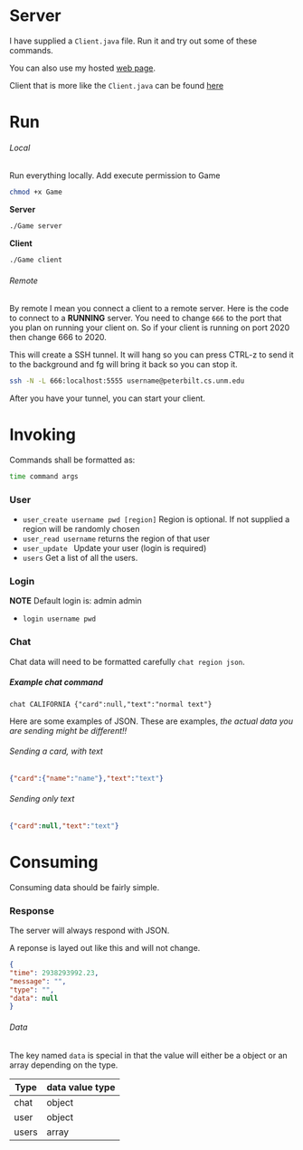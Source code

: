 # Server
I have supplied a ```Client.java``` file. Run it and try out some of these commands.

You can also use my hosted [web page](http://cs.unm.edu/~javierc/testing.html).

Client that is more like the ```Client.java``` can be found [here](http://cs.unm.edu/~javierc/client.html)

# Run

###### Local
Run everything locally. Add execute permission to Game
```bash
chmod +x Game
```

**Server**
```bash
./Game server
```

**Client**
```bash
./Game client
```


###### Remote
By remote I mean you connect a client to a remote server. Here is the
code to connect to a **RUNNING** server. You need to change ```666```
to the port that you plan on running your client on. So if your client
is running on port 2020 then change 666 to 2020.

This will create a SSH tunnel. It will hang so you can press CTRL-z to
send it to the background and fg will bring it back so you can stop it.
```bash
ssh -N -L 666:localhost:5555 username@peterbilt.cs.unm.edu
```

After you have your tunnel, you can start your client.


# Invoking
Commands shall be formatted as:
```bash
time command args
```

### User

* ```user_create username pwd [region]``` Region is optional. If not supplied a region will be randomly chosen
* ```user_read username```  returns the region of that user
* ```user_update ``` Update your user (login is required)
* ```users``` Get a list of all the users.


### Login
**NOTE** Default login is: admin admin

* ```login username pwd```

### Chat
Chat data will need to be formatted carefully ```chat region json```.

##### Example chat command
```
chat CALIFORNIA {"card":null,"text":"normal text"}
```

Here are some examples of JSON. These are examples, *the actual data you are sending might be different!!*

###### Sending a card, with text
```json
{"card":{"name":"name"},"text":"text"}
```
###### Sending only text
```json
{"card":null,"text":"text"}
```

# Consuming

Consuming data should be fairly simple.

### Response
The server will always respond with JSON.

A reponse is layed out like this and will not change. 
```json
{
"time": 2938293992.23,
"message": "",
"type": "",
"data": null
}
```
###### Data
The key named ```data``` is special in that the value will either be a
object or an array depending on the type.

| Type  | data value type |
|-------|-----------------|
| chat  | object          |
| user  | object          |
| users | array           |






